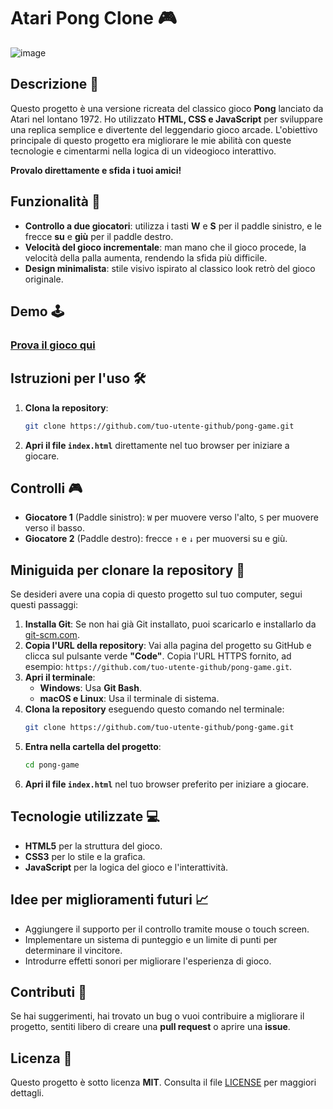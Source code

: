 # Atari Pong Clone 🎮

![image](https://github.com/user-attachments/assets/db3e252a-f916-4dd6-9bb3-8e9742999f54)



## Descrizione 📜

Questo progetto è una versione ricreata del classico gioco **Pong** lanciato da Atari nel lontano 1972. Ho utilizzato **HTML, CSS e JavaScript** per sviluppare una replica semplice e divertente del leggendario gioco arcade. L'obiettivo principale di questo progetto era migliorare le mie abilità con queste tecnologie e cimentarmi nella logica di un videogioco interattivo.

**Provalo direttamente e sfida i tuoi amici!**

## Funzionalità 🚀

- **Controllo a due giocatori**: utilizza i tasti **W** e **S** per il paddle sinistro, e le frecce **su** e **giù** per il paddle destro.
- **Velocità del gioco incrementale**: man mano che il gioco procede, la velocità della palla aumenta, rendendo la sfida più difficile.
- **Design minimalista**: stile visivo ispirato al classico look retrò del gioco originale.

## Demo 🕹️

### [Prova il gioco qui](link-alla-demo) <!-- Aggiungi un link se hai una demo online -->

## Istruzioni per l'uso 🛠️

1. **Clona la repository**:
   ```bash
   git clone https://github.com/tuo-utente-github/pong-game.git
   ```
2. **Apri il file `index.html`** direttamente nel tuo browser per iniziare a giocare.

## Controlli 🎮

- **Giocatore 1** (Paddle sinistro): `W` per muovere verso l'alto, `S` per muovere verso il basso.
- **Giocatore 2** (Paddle destro): frecce `↑` e `↓` per muoversi su e giù.

## Miniguida per clonare la repository 📂

Se desideri avere una copia di questo progetto sul tuo computer, segui questi passaggi:

1. **Installa Git**: Se non hai già Git installato, puoi scaricarlo e installarlo da [git-scm.com](https://git-scm.com/).
2. **Copia l'URL della repository**: Vai alla pagina del progetto su GitHub e clicca sul pulsante verde **"Code"**. Copia l'URL HTTPS fornito, ad esempio: `https://github.com/tuo-utente-github/pong-game.git`.
3. **Apri il terminale**:
   - **Windows**: Usa **Git Bash**.
   - **macOS e Linux**: Usa il terminale di sistema.
4. **Clona la repository** eseguendo questo comando nel terminale:
   ```bash
   git clone https://github.com/tuo-utente-github/pong-game.git
   ```
5. **Entra nella cartella del progetto**:
   ```bash
   cd pong-game
   ```
6. **Apri il file `index.html`** nel tuo browser preferito per iniziare a giocare.

## Tecnologie utilizzate 💻

- **HTML5** per la struttura del gioco.
- **CSS3** per lo stile e la grafica.
- **JavaScript** per la logica del gioco e l'interattività.


## Idee per miglioramenti futuri 📈

- Aggiungere il supporto per il controllo tramite mouse o touch screen.
- Implementare un sistema di punteggio e un limite di punti per determinare il vincitore.
- Introdurre effetti sonori per migliorare l'esperienza di gioco.

## Contributi 🤝

Se hai suggerimenti, hai trovato un bug o vuoi contribuire a migliorare il progetto, sentiti libero di creare una **pull request** o aprire una **issue**.

## Licenza 📄

Questo progetto è sotto licenza **MIT**. Consulta il file [LICENSE](link-al-file-di-licenza) per maggiori dettagli.

